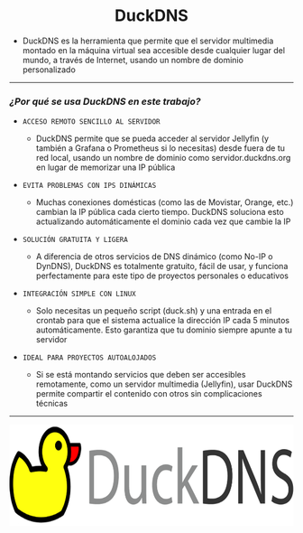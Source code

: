 <h1 align="center">DuckDNS</h1>

- DuckDNS es la herramienta que permite que el servidor multimedia montado en la máquina virtual sea accesible desde cualquier lugar del mundo, a través de Internet, usando un nombre de dominio personalizado

---

### *¿Por qué se usa DuckDNS en este trabajo?*

- `ACCESO REMOTO SENCILLO AL SERVIDOR`
    - DuckDNS permite que se pueda acceder al servidor Jellyfin (y también a Grafana o Prometheus si lo necesitas) desde fuera de tu red local, usando un nombre de dominio como servidor.duckdns.org en lugar de memorizar una IP pública

- `EVITA PROBLEMAS CON IPS DINÁMICAS`
    - Muchas conexiones domésticas (como las de Movistar, Orange, etc.) cambian la IP pública cada cierto tiempo. DuckDNS soluciona esto actualizando automáticamente el dominio cada vez que cambie la IP

- `SOLUCIÓN GRATUITA Y LIGERA`
    - A diferencia de otros servicios de DNS dinámico (como No-IP o DynDNS), DuckDNS es totalmente gratuito, fácil de usar, y funciona perfectamente para este tipo de proyectos personales o educativos

- `INTEGRACIÓN SIMPLE CON LINUX`
    - Solo necesitas un pequeño script (duck.sh) y una entrada en el crontab para que el sistema actualice la dirección IP cada 5 minutos automáticamente. Esto garantiza que tu dominio siempre apunte a tu servidor

- `IDEAL PARA PROYECTOS AUTOALOJADOS`
    - Si se está montando servicios que deben ser accesibles remotamente, como un servidor multimedia (Jellyfin), usar DuckDNS permite compartir el contenido con otros sin complicaciones técnicas

---
 
<p align="center">
  <img src="/MainFolder/img/duck.png" alt="DuckDNS" width="775" height="180">
</p>

